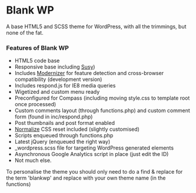 # Blank WP

A base HTML5 and SCSS theme for WordPress, with all the trimmings, but none of the fat.

### Features of Blank WP

- HTML5 code base
- Responsive base including [Susy](http://susy.oddbird.net/))
- Includes [Modernizer](http://modernizr.com/) for feature detection and cross-browser compatibility (development version)
- Includes respond.js for IE8 media queries
- Wigetized and custom menu ready
- Preconfigured for Compass (including moving style.css to template root once processed)
- Custom comments layout (through functions.php) and custom comment form (found in inc/respond.php)
- Post thumbnails and post format enabled
- [Normalize](http://necolas.github.com/normalize.css/) CSS reset included (slightly customised)
- Scripts enqueued through functions.php
- Latest jQuery (enqueued the right way)
- _wordpress.scss file for targeting WordPress generated elements
- Asynchronous Google Analytics script in place (just edit the ID)
- Not much else.

To personalise the theme you should only need to do a find & replace for the term 'blankwp' and replace with your own theme name (in the functions)